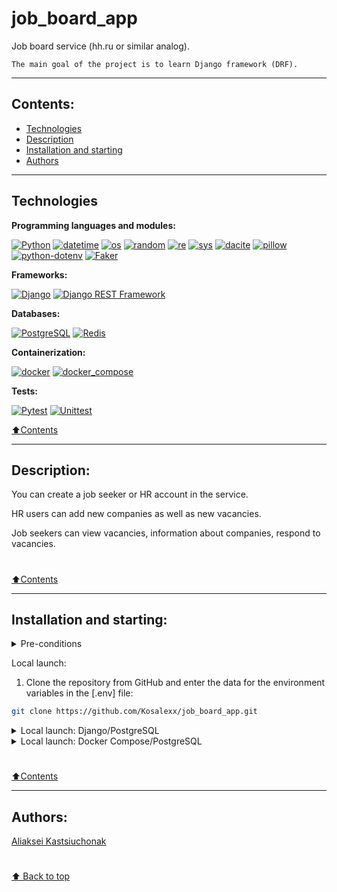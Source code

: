 # job_board_app

Job board service (hh.ru or similar analog).

    The main goal of the project is to learn Django framework (DRF).

___


## Contents:

- [Technologies](#technologies)
- [Description](#description)
- [Installation and starting](#installation-and-starting)
- [Authors](#authors)

---

## Technologies


**Programming languages and modules:**

[![Python](https://img.shields.io/badge/-python_3.10^-464646?logo=python)](https://www.python.org/)
[![datetime](https://img.shields.io/badge/-datetime-464646?logo=python)](https://docs.python.org/3/library/datetime.html)
[![os](https://img.shields.io/badge/-os-464646?logo=python)](https://docs.python.org/3/library/os.html)
[![random](https://img.shields.io/badge/-random-464646?logo=python)](https://docs.python.org/3/library/random.html)
[![re](https://img.shields.io/badge/-re-464646?logo=python)](https://docs.python.org/3/library/re.html)
[![sys](https://img.shields.io/badge/-sys-464646?logo=python)](https://docs.python.org/3/library/sys.html)
[![dacite](https://img.shields.io/badge/-dacite-464646?logo=python)](https://pypi.org/project/dacite/)
[![pillow](https://img.shields.io/badge/-pillow-464646?logo=python)](https://python-pillow.org/)
[![python-dotenv](https://img.shields.io/badge/-python_dotenv-464646?logo=python)](https://pypi.org/project/python-dotenv/)
[![Faker](https://img.shields.io/badge/-Faker-464646?logo=python)](https://pypi.org/project/Faker/)

**Frameworks:**

[![Django](https://img.shields.io/badge/-Django-464646?logo=Django)](https://www.djangoproject.com/)
[![Django REST Framework](https://img.shields.io/badge/-Django%20REST%20Framework-464646?logo=Django)](https://www.django-rest-framework.org/)

**Databases:**

[![PostgreSQL](https://img.shields.io/badge/-PostgreSQL-464646?logo=PostgreSQL)](https://www.postgresql.org/)
[![Redis](https://img.shields.io/badge/-Redis-464646?logo=Redis)](https://redis.io/)


**Containerization:**

[![docker](https://img.shields.io/badge/-Docker-464646?logo=docker)](https://www.docker.com/)
[![docker_compose](https://img.shields.io/badge/-Docker%20Compose-464646?logo=docker)](https://docs.docker.com/compose/)

**Tests:**

[![Pytest](https://img.shields.io/badge/-Pytest-464646?logo=Pytest)](https://docs.pytest.org/en/latest/)
[![Unittest](https://img.shields.io/badge/-Unittest-464646?logo=Python)](https://docs.pytest.org/en/latest/)

[⬆️Contents](#contents)

---
## Description:

You can create a job seeker or HR account in the service.

HR users can add new companies as well as new vacancies.

Job seekers can view vacancies, information about companies, respond to vacancies.
<h1></h1>

[⬆️Contents](#contents)

---

## Installation and starting:

<details><summary>Pre-conditions</summary>

It is assumed that the user has installed [Docker](https://docs.docker.com/engine/install/) and [Docker Compose](https://docs.docker.com/compose/install/) on the local machine or on the server where the project will run. You can check if they are installed using the command:

```bash
docker --version && docker-compose --version
```
</details>


Local launch:

1. Clone the repository from GitHub and enter the data for the environment variables in the [.env] file:
```bash
git clone https://github.com/Kosalexx/job_board_app.git
```
<details><summary>Local launch: Django/PostgreSQL</summary><br>

***!!! It is assumed that the user has installed [PostgreSQL](https://www.postgresql.org/) and [poetry](https://python-poetry.org/) !!!***

1.1* Create a new PostgreSQL database and pass the credentials to the [.env] file as specified in the [.env.template] file.

2. All required dependencies described in **pyproject.toml** file. To install all required libraries and packages, run the command:
```bash
poetry install
```

3. Run the migrations and launch the application:
```bash
python tree_menu/manage.py makemigrations && \
python tree_menu/manage.py migrate && \
python tree_menu/manage.py runserver
```
The project will run locally at `http://127.0.0.1:8000/`

</details>

<details><summary>Local launch: Docker Compose/PostgreSQL</summary>

2. From the root directory of the project, execute the command:
```bash
docker-compose -f docker-compose.yml up -d --build
```
The project will be hosted in two docker containers (db, app) at `http://localhost:8000/`.

3. You can stop docker and delete containers with the command from the root directory of the project:
```bash
docker-compose -f docker-compose.yml down
```
add flag -v to delete volumes ```docker-compose -f docker-compose.yml down -v```
</details><h1></h1>

[⬆️Contents](#contents)

---

## Authors:

[Aliaksei Kastsiuchonak](https://github.com/Kosalexx)

<h1></h1>

[⬆️ Back to top](#project-microblogging_app)